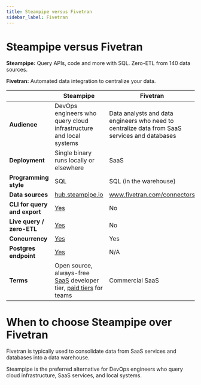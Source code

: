 ```yaml
---
title: Steampipe versus Fivetran
sidebar_label: Fivetran
---
```


# Steampipe versus Fivetran


**Steampipe:** Query APIs, code and more with SQL. Zero-ETL from 140 data sources.


**Fivetran:** Automated data integration to centralize your data.



 | | **Steampipe** | **Fivetran** | 
| --- | --- | --- |
| **Audience** | DevOps engineers who query cloud infrastructure and local systems | Data analysts and data engineers who need to centralize data from SaaS services and databases |
| **Deployment** | Single binary runs locally or elsewhere | SaaS |
| **Programming style** | SQL | SQL (in the warehouse) |
| **Data sources** | <a href="http://hub.steampipe.io" target="_blank">hub.steampipe.io</a> | <a href="http://www.fivetran.com/connectors" target="_blank">www.fivetran.com/connectors</a> |
| **CLI for query and export** | <a href="https://powerpipe.io/docs/reference/cli" target="_blank">Yes</a> | No |
| **Live query / zero-ETL** | <a href="https://github.com/turbot/steampipe" target="_blank">Yes</a> | No |
| **Concurrency** | <a href="https://aws.amazon.com/blogs/opensource/querying-aws-at-scale-across-apis-regions-and-accounts/" target="_blank">Yes</a> | Yes |
| **Postgres endpoint** | <a href="https://steampipe.io/docs/managing/service" target="_blank">Yes</a> | N/A |
| **Terms** | Open source, always-free <a href="http://pipes.turbot.com" target="_blank">SaaS</a> developer tier, <a href="https://turbot.com/pipes/pricing" target="_blank">paid tiers</a> for teams | Commercial SaaS |

# When to choose Steampipe over Fivetran

Fivetran is typically used to consolidate data from SaaS services and databases into a data warehouse.

  
Steampipe is the preferred alternative for DevOps engineers who query cloud infrastructure, SaaS services, and local systems. 

